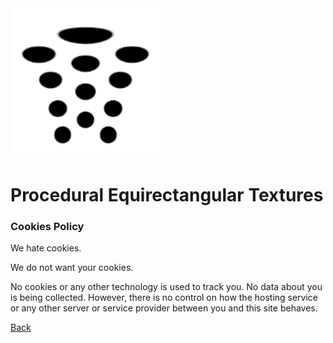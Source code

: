 ﻿
<img class="logo" src="logo.png">

<h1 class="custom">Procedural Equirectangular Textures</h2>
<h3 class="custom">Cookies Policy</h3>

We hate cookies.
	
We do not want your cookies.
	
No cookies or any other technology is used to track you.
No data about you is being collected. However, there is
no control on how the hosting service or any other server
or service provider between you and this site behaves.</p>
	
<div class="footnote">
	<a href="./">Back</a>
</div>
